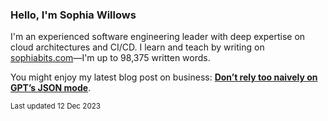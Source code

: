 ### Hello, I'm Sophia Willows

I'm an experienced software engineering leader with deep expertise on cloud architectures and CI/CD. I learn and teach by writing on [sophiabits.com](https://sophiabits.com/blog)—I'm up to 98,375 written words.

You might enjoy my latest blog post on business: **[Don’t rely too naively on GPT’s JSON mode](https://sophiabits.com/blog/dont-rely-too-naively-on-gpts-json-mode)**.

<sub>Last updated 12 Dec 2023</sub>
